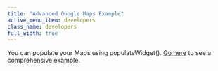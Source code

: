 ```yaml
---
title: "Advanced Google Maps Example"
active_menu_item: developers
class_name: developers
full_width: true
---
```



You can populate your Maps using populateWidget(). [Go here](/developers/documentation/product-guide/advanced-important-widgets/google-v3-maps-widget/using-populatewidget) to see a comprehensive example.

